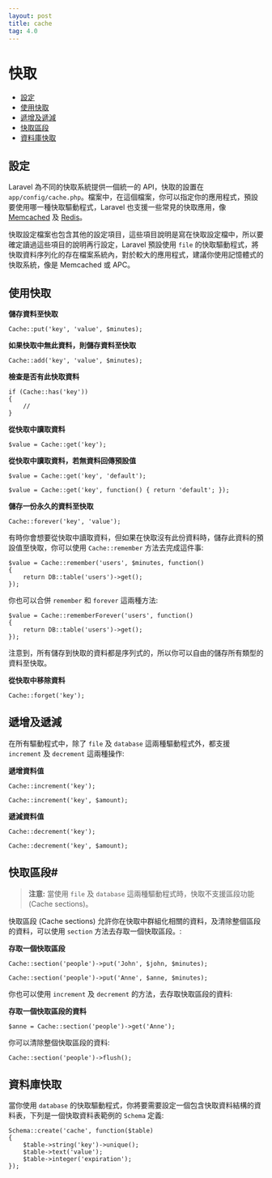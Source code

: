 ```yaml
---
layout: post
title: cache
tag: 4.0
---
```

# 快取

- [設定](#configuration)
- [使用快取](#cache-usage)
- [遞增及遞減](#increments-and-decrements)
- [快取區段](#cache-sections)
- [資料庫快取](#database-cache)

<a name="configuration"></a>
## 設定

Laravel 為不同的快取系統提供一個統一的 API，快取的設置在 `app/config/cache.php`。檔案中，在這個檔案，你可以指定你的應用程式，預設要使用哪一種快取驅動程式，Laravel 也支援一些常見的快取應用，像[Memcached](http://memcached.org) 及 [Redis](http://redis.io)。

快取設定檔案也包含其他的設定項目，這些項目說明是寫在快取設定檔中，所以要確定讀過這些項目的說明再行設定，Laravel 預設使用 `file` 的快取驅動程式，將快取資料序列化的存在檔案系統內，對於較大的應用程式，建議你使用記憶體式的快取系統，像是 Memcached 或 APC。

<a name="cache-usage"></a>
## 使用快取

**儲存資料至快取**

	Cache::put('key', 'value', $minutes);

**如果快取中無此資料，則儲存資料至快取**

	Cache::add('key', 'value', $minutes);

**檢查是否有此快取資料**

	if (Cache::has('key'))
	{
		//
	}

**從快取中讀取資料**

	$value = Cache::get('key');

**從快取中讀取資料，若無資料回傳預設值**

	$value = Cache::get('key', 'default');

	$value = Cache::get('key', function() { return 'default'; });

**儲存一份永久的資料至快取**

	Cache::forever('key', 'value');

有時你會想要從快取中讀取資料，但如果在快取沒有此份資料時，儲存此資料的預設值至快取，你可以使用 `Cache::remember` 方法去完成這件事:

	$value = Cache::remember('users', $minutes, function()
	{
		return DB::table('users')->get();
	});

你也可以合併 `remember` 和 `forever` 這兩種方法:

	$value = Cache::rememberForever('users', function()
	{
		return DB::table('users')->get();
	});

注意到，所有儲存到快取的資料都是序列式的，所以你可以自由的儲存所有類型的資料至快取。

**從快取中移除資料**

	Cache::forget('key');

<a name="increments-and-decrements"></a>
## 遞增及遞減

在所有驅動程式中，除了 `file` 及 `database` 這兩種驅動程式外，都支援 `increment` 及 `decrement` 這兩種操作:

**遞增資料值**

	Cache::increment('key');

	Cache::increment('key', $amount);

**遞減資料值**

	Cache::decrement('key');

	Cache::decrement('key', $amount);

<a name="cache-sections"></a>
## 快取區段#

> **注意:** 當使用 `file` 及 `database` 這兩種驅動程式時，快取不支援區段功能 (Cache sections)。

快取區段 (Cache sections) 允許你在快取中群組化相關的資料，及清除整個區段的資料，可以使用 `section` 方法去存取一個快取區段。:

**存取一個快取區段**

	Cache::section('people')->put('John', $john, $minutes);

	Cache::section('people')->put('Anne', $anne, $minutes);

你也可以使用 `increment` 及 `decrement` 的方法，去存取快取區段的資料:

**存取一個快取區段的資料**

	$anne = Cache::section('people')->get('Anne');

你可以清除整個快取區段的資料:

	Cache::section('people')->flush();

<a name="database-cache"></a>
## 資料庫快取

當你使用 `database` 的快取驅動程式，你將要需要設定一個包含快取資料結構的資料表，下列是一個快取資料表範例的 `Schema` 定義:

	Schema::create('cache', function($table)
	{
		$table->string('key')->unique();
		$table->text('value');
		$table->integer('expiration');
	});
